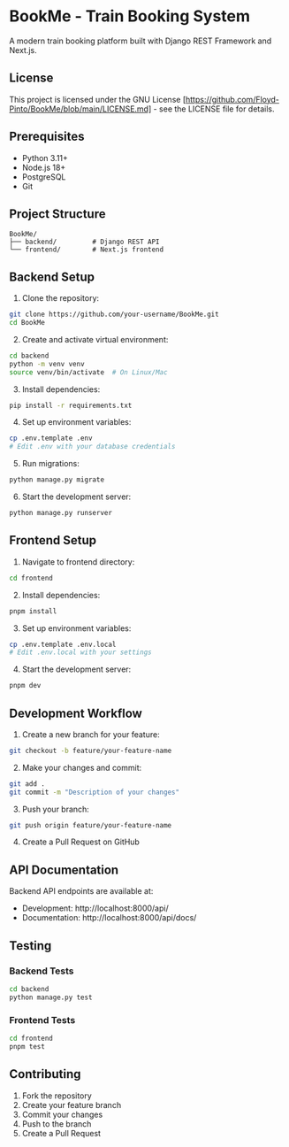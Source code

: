 # BookMe - Train Booking System

A modern train booking platform built with Django REST Framework and Next.js.

## License

This project is licensed under the GNU License [https://github.com/Floyd-Pinto/BookMe/blob/main/LICENSE.md] - see the LICENSE file for details.

## Prerequisites

- Python 3.11+
- Node.js 18+
- PostgreSQL
- Git

## Project Structure

```
BookMe/
├── backend/         # Django REST API
└── frontend/        # Next.js frontend
```

## Backend Setup

1. Clone the repository:

```bash
git clone https://github.com/your-username/BookMe.git
cd BookMe
```

2. Create and activate virtual environment:

```bash
cd backend
python -m venv venv
source venv/bin/activate  # On Linux/Mac
```

3. Install dependencies:

```bash
pip install -r requirements.txt
```

4. Set up environment variables:

```bash
cp .env.template .env
# Edit .env with your database credentials
```

5. Run migrations:

```bash
python manage.py migrate
```

6. Start the development server:

```bash
python manage.py runserver
```

## Frontend Setup

1. Navigate to frontend directory:

```bash
cd frontend
```

2. Install dependencies:

```bash
pnpm install
```

3. Set up environment variables:

```bash
cp .env.template .env.local
# Edit .env.local with your settings
```

4. Start the development server:

```bash
pnpm dev
```

## Development Workflow

1. Create a new branch for your feature:

```bash
git checkout -b feature/your-feature-name
```

2. Make your changes and commit:

```bash
git add .
git commit -m "Description of your changes"
```

3. Push your branch:

```bash
git push origin feature/your-feature-name
```

4. Create a Pull Request on GitHub

## API Documentation

Backend API endpoints are available at:

- Development: http://localhost:8000/api/
- Documentation: http://localhost:8000/api/docs/

## Testing

### Backend Tests

```bash
cd backend
python manage.py test
```

### Frontend Tests

```bash
cd frontend
pnpm test
```

## Contributing

1. Fork the repository
2. Create your feature branch
3. Commit your changes
4. Push to the branch
5. Create a Pull Request


